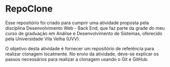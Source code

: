 # RepoClone
Esse repositório foi criado para cumprir uma atividade proposta pela disciplina Desenvolvimento Web - Back End, que faz parte da grade do meu curso de graduação em Análise e Desenvolvimento de Sistemas, oferecido pela Universidade Vila Velha (UVV).

O objetivo desta atividade é fornecer um repositório de referência para realizar clonagem localmente. No envio da atividade, deve-se explicar os passos necessários para realizar a clonagem usando o Git e GitHub.